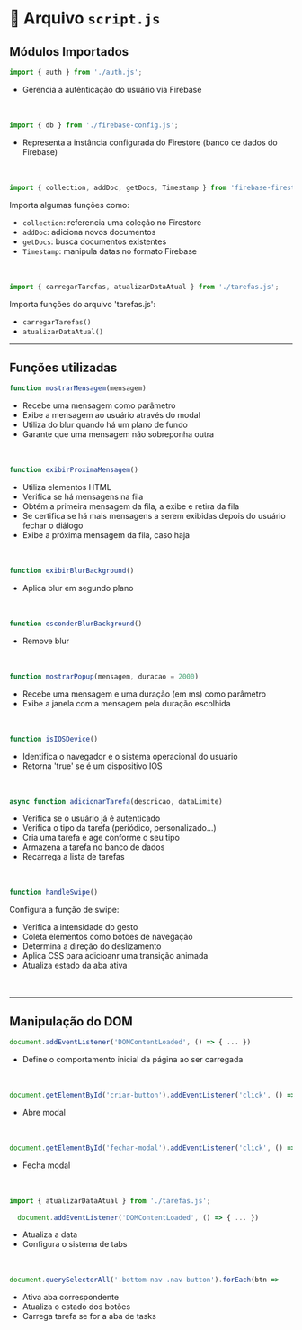 
# 📄 Arquivo `script.js`

## Módulos Importados

```js
import { auth } from './auth.js';
```
- Gerencia a autênticação do usuário via Firebase<br><br><br>

```js
import { db } from './firebase-config.js';
```
- Representa a instância configurada do Firestore (banco de dados do Firebase)<br><br><br>

```js
import { collection, addDoc, getDocs, Timestamp } from 'firebase-firestore';
```
Importa algumas funções como:
- `collection`: referencia uma coleção no Firestore
- `addDoc`: adiciona novos documentos
- `getDocs`: busca documentos existentes
- `Timestamp`: manipula datas no formato Firebase<br><br><br>

```js
import { carregarTarefas, atualizarDataAtual } from './tarefas.js';
```

Importa funções do arquivo 'tarefas.js':
- `carregarTarefas()`
- `atualizarDataAtual()`
---

## Funções utilizadas

```js
function mostrarMensagem(mensagem)
```
- Recebe uma mensagem como parâmetro
- Exibe a mensagem ao usuário através do modal
- Utiliza do blur quando há um plano de fundo
- Garante que uma mensagem não sobreponha outra<br><br><br>
```js
function exibirProximaMensagem()
```
- Utiliza elementos HTML
- Verifica se há mensagens na fila
- Obtém a primeira mensagem da fila, a exibe e retira da fila
- Se certifica se há mais mensagens a serem exibidas depois do usuário fechar o diálogo
- Exibe a próxima mensagem da fila, caso haja<br><br><br>

```js
function exibirBlurBackground()
```
- Aplica blur em segundo plano<br><br><br>

```js
function esconderBlurBackground()
```
- Remove blur<br><br><br>

```js
function mostrarPopup(mensagem, duracao = 2000)
```
- Recebe uma mensagem e uma duração (em ms) como parâmetro
- Exibe a janela com a mensagem pela duração escolhida<br><br><br>

```js
function isIOSDevice()
```
- Identifica o navegador e o sistema operacional do usuário
- Retorna 'true' se é um dispositivo IOS<br><br><br>

```js
async function adicionarTarefa(descricao, dataLimite)
````
- Verifica se o usuário já é autenticado
- Verifica o tipo da tarefa (periódico, personalizado...)
- Cria uma tarefa e age conforme o seu tipo
- Armazena a tarefa no banco de dados
- Recarrega a lista de tarefas<br><br><br>

```js
function handleSwipe()
```
Configura a função de swipe:
- Verifica a intensidade do gesto
- Coleta elementos como botões de navegação
- Determina a direção do deslizamento
- Aplica CSS para adicioanr uma transição animada
- Atualiza estado da aba ativa<br><br><br>
---
## Manipulação do DOM

```js
document.addEventListener('DOMContentLoaded', () => { ... })
```
- Define o comportamento inicial da página ao ser carregada<br><br><br>

```js
document.getElementById('criar-button').addEventListener('click', () => { ... }) 
```
- Abre modal<br><br><br>

```js
document.getElementById('fechar-modal').addEventListener('click', () => { ... })
```
- Fecha modal<br><br><br>

```js
import { atualizarDataAtual } from './tarefas.js';
  
  document.addEventListener('DOMContentLoaded', () => { ... })
```
- Atualiza a data
- Configura o sistema de tabs<br><br><br>

```js
document.querySelectorAll('.bottom-nav .nav-button').forEach(btn => 
```
- Ativa aba correspondente
- Atualiza o estado dos botões
- Carrega tarefa se for a aba de tasks<br><br><br>
